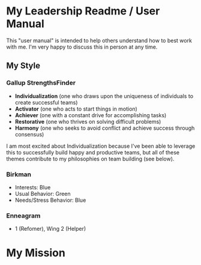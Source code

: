 # My Leadership Readme / User Manual
This "user manual" is intended to help others understand how to best work with me. I'm very happy to discuss this in person at any time.

## My Style
### Gallup StrengthsFinder
* **Individualization** (one who draws upon the uniqueness of individuals to create successful teams)
* **Activator** (one who acts to start things in motion)
* **Achiever** (one with a constant drive for accomplishing tasks)
* **Restorative** (one who thrives on solving difficult problems)
* **Harmony** (one who seeks to avoid conflict and achieve success through consensus)

I am most excited about Individualization because I've been able to leverage this to successfully build happy and productive teams, but all of these themes contribute to my philosophies on team building (see below).

### Birkman
* Interests: Blue
* Usual Behavior: Green
* Needs/Stress Behavior: Blue

### Enneagram
* 1 (Refomer), Wing 2 (Helper)

# My Mission 

